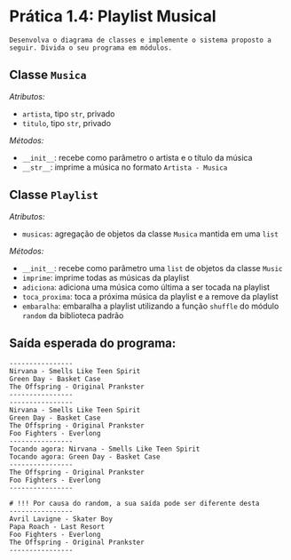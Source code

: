 # Prática 1.4: Playlist Musical

    Desenvolva o diagrama de classes e implemente o sistema proposto a seguir. Divida o seu programa em módulos.

## Classe `Musica`

*Atributos:*

- `artista`, tipo `str`, privado
- `titulo`, tipo `str`, privado

*Métodos:*

- `__init__`: recebe como parâmetro o artista e o título da música
- `__str__`: imprime a música no formato `Artista - Musica`

## Classe `Playlist`

*Atributos:*

- `musicas`: agregação de objetos da classe `Musica` mantida em uma `list`

*Métodos:*

- `__init__`: recebe como parâmetro uma `list` de objetos da classe `Music`
- `imprime`: imprime todas as músicas da playlist
- `adiciona`: adiciona uma música como última a ser tocada na playlist
- `toca_proxima`: toca a próxima música da playlist e a remove da playlist
- `embaralha`: embaralha a playlist utilizando a função `shuffle` do módulo `random` da biblioteca padrão

## Saída esperada do programa:

```
----------------
Nirvana - Smells Like Teen Spirit
Green Day - Basket Case
The Offspring - Original Prankster
----------------
----------------
Nirvana - Smells Like Teen Spirit
Green Day - Basket Case
The Offspring - Original Prankster
Foo Fighters - Everlong
----------------
Tocando agora: Nirvana - Smells Like Teen Spirit
Tocando agora: Green Day - Basket Case
----------------
The Offspring - Original Prankster
Foo Fighters - Everlong
----------------

# !!! Por causa do random, a sua saída pode ser diferente desta
----------------
Avril Lavigne - Skater Boy 
Papa Roach - Last Resort
Foo Fighters - Everlong
The Offspring - Original Prankster
----------------
```